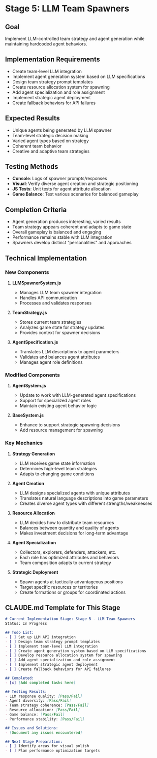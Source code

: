 # Stage 5: LLM Team Spawners

## Goal
Implement LLM-controlled team strategy and agent generation while maintaining hardcoded agent behaviors.

## Implementation Requirements
- Create team-level LLM integration
- Implement agent generation system based on LLM specifications
- Design team strategy prompt templates
- Create resource allocation system for spawning
- Add agent specialization and role assignment
- Implement strategic agent deployment
- Create fallback behaviors for API failures

## Expected Results
- Unique agents being generated by LLM spawner
- Team-level strategic decision making
- Varied agent types based on strategy
- Coherent team behavior
- Creative and adaptive team strategies

## Testing Methods
- **Console**: Logs of spawner prompts/responses
- **Visual**: Verify diverse agent creation and strategic positioning
- **JS Tests**: Unit tests for agent attribute allocation
- **Game Balance**: Test various scenarios for balanced gameplay

## Completion Criteria
- Agent generation produces interesting, varied results
- Team strategy appears coherent and adapts to game state
- Overall gameplay is balanced and engaging
- Performance remains stable with LLM integration
- Spawners develop distinct "personalities" and approaches

## Technical Implementation

### New Components
1. **LLMSpawnerSystem.js**
   - Manages LLM team spawner integration
   - Handles API communication
   - Processes and validates responses

2. **TeamStrategy.js**
   - Stores current team strategies
   - Analyzes game state for strategy updates
   - Provides context for spawner decisions

3. **AgentSpecification.js**
   - Translates LLM descriptions to agent parameters
   - Validates and balances agent attributes
   - Manages agent role definitions

### Modified Components
1. **AgentSystem.js**
   - Update to work with LLM-generated agent specifications
   - Support for specialized agent roles
   - Maintain existing agent behavior logic

2. **BaseSystem.js**
   - Enhance to support strategic spawning decisions
   - Add resource management for spawning

### Key Mechanics
1. **Strategy Generation**
   - LLM receives game state information
   - Determines high-level team strategies
   - Adapts to changing game conditions

2. **Agent Creation**
   - LLM designs specialized agents with unique attributes
   - Translates natural language descriptions into game parameters
   - Creates diverse agent types with different strengths/weaknesses

3. **Resource Allocation**
   - LLM decides how to distribute team resources
   - Balances between quantity and quality of agents
   - Makes investment decisions for long-term advantage

4. **Agent Specialization**
   - Collectors, explorers, defenders, attackers, etc.
   - Each role has optimized attributes and behaviors
   - Team composition adapts to current strategy

5. **Strategic Deployment**
   - Spawn agents at tactically advantageous positions
   - Target specific resources or territories
   - Create formations or groups for coordinated actions

## CLAUDE.md Template for This Stage

```markdown
# Current Implementation Stage: Stage 5 - LLM Team Spawners
Status: In Progress

## Todo List:
- [ ] Set up LLM API integration
- [ ] Design team strategy prompt templates
- [ ] Implement team-level LLM integration
- [ ] Create agent generation system based on LLM specifications
- [ ] Develop resource allocation system for spawning
- [ ] Add agent specialization and role assignment
- [ ] Implement strategic agent deployment
- [ ] Create fallback behaviors for API failures

## Completed:
- [x] [Add completed tasks here]

## Testing Results:
- LLM response quality: [Pass/Fail]
- Agent diversity: [Pass/Fail]
- Team strategy coherence: [Pass/Fail]
- Resource allocation: [Pass/Fail]
- Game balance: [Pass/Fail]
- Performance stability: [Pass/Fail]

## Issues and Solutions:
- [Document any issues encountered]

## Next Stage Preparation:
- [ ] Identify areas for visual polish
- [ ] Plan performance optimization targets
```